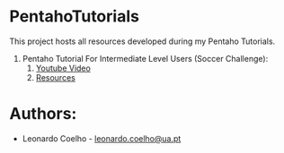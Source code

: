 # PentahoTutorials
This project hosts all resources developed during my Pentaho Tutorials.

1. Pentaho Tutorial For Intermediate Level Users (Soccer Challenge):
   1. [Youtube Video](https://www.youtube.com/watch?v=hNrQ327HoXQ&t=142s)
   2. [Resources](https://github.com/LeonardoCoelho71950/PentahoTutorial/tree/master/PentahoTutorialForIntermediateLevelUsers)
   
# Authors:

- Leonardo Coelho	- <leonardo.coelho@ua.pt>
